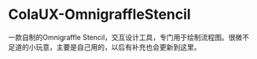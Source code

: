 # ColaUX-OmnigraffleStencil

一款自制的Omnigraffle Stencil，交互设计工具，专门用于绘制流程图。很微不足道的小玩意，主要是自己用的，以后有补充也会更新到这里。